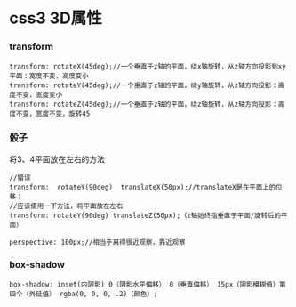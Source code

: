 # css3 3D属性

### transform
```
transform: rotateX(45deg);//一个垂直于z轴的平面，绕x轴旋转，从z轴方向投影到xy平面：宽度不变，高度变小
transform: rotateY(45deg);//一个垂直于z轴的平面，绕y轴旋转，从z轴方向投影：高度不变，宽度变小
transform: rotateZ(45deg);//一个垂直于z轴的平面，绕z轴旋转，从z轴方向投影：高度不变，宽度不变，旋转45
```

### 骰子
将3、4平面放在左右的方法
```
//错误
transform:  rotateY(90deg)  translateX(50px);//translateX是在平面上的位移；
//应该使用一下方法，将平面放在左右
transform: rotateY(90deg) translateZ(50px);（z轴始终指垂直于平面/旋转后的平面）

```
```
perspective: 100px;//相当于离得很近观察，靠近观察
```

### box-shadow
```
box-shadow: inset(内阴影) 0（阴影水平偏移） 0（垂直偏移） 15px（阴影模糊值）第四个（外延值） rgba(0, 0, 0, .2)（颜色）;
```
